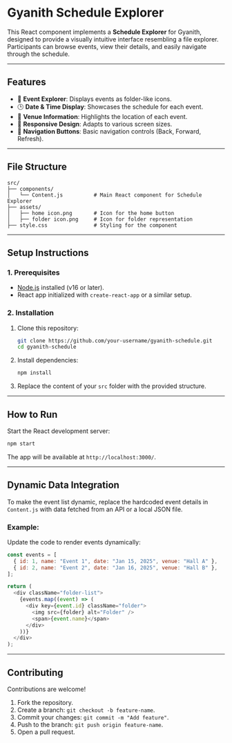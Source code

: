 # **Gyanith Schedule Explorer**

This React component implements a **Schedule Explorer** for Gyanith, designed to provide a visually intuitive interface resembling a file explorer. Participants can browse events, view their details, and easily navigate through the schedule.

---

## **Features**
- 📂 **Event Explorer**: Displays events as folder-like icons.  
- 🕒 **Date & Time Display**: Showcases the schedule for each event.  
- 📍 **Venue Information**: Highlights the location of each event.  
- 🎨 **Responsive Design**: Adapts to various screen sizes.  
- 🔄 **Navigation Buttons**: Basic navigation controls (Back, Forward, Refresh).  

---

## **File Structure**
```plaintext
src/
├── components/
│   └── Content.js          # Main React component for Schedule Explorer
├── assets/
│   ├── home icon.png       # Icon for the home button
│   ├── folder icon.png     # Icon for folder representation
├── style.css               # Styling for the component
```

---

## **Setup Instructions**

### **1. Prerequisites**
- [Node.js](https://nodejs.org/) installed (v16 or later).
- React app initialized with `create-react-app` or a similar setup.

### **2. Installation**
1. Clone this repository:
   ```bash
   git clone https://github.com/your-username/gyanith-schedule.git
   cd gyanith-schedule
   ```

2. Install dependencies:
   ```bash
   npm install
   ```

3. Replace the content of your `src` folder with the provided structure.

---

## **How to Run**
Start the React development server:
```bash
npm start
```
The app will be available at `http://localhost:3000/`.

---

## **Dynamic Data Integration**
To make the event list dynamic, replace the hardcoded event details in `Content.js` with data fetched from an API or a local JSON file.

### Example:
Update the code to render events dynamically:
```javascript
const events = [
  { id: 1, name: "Event 1", date: "Jan 15, 2025", venue: "Hall A" },
  { id: 2, name: "Event 2", date: "Jan 16, 2025", venue: "Hall B" },
];

return (
  <div className="folder-list">
    {events.map((event) => (
      <div key={event.id} className="folder">
        <img src={folder} alt="Folder" />
        <span>{event.name}</span>
      </div>
    ))}
  </div>
);
```

---

## **Contributing**
Contributions are welcome!  
1. Fork the repository.  
2. Create a branch: `git checkout -b feature-name`.  
3. Commit your changes: `git commit -m "Add feature"`.  
4. Push to the branch: `git push origin feature-name`.  
5. Open a pull request.  

